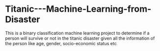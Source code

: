 # Titanic---Machine-Learning-from-Disaster
This is a binary classification machine learning project to determine if a person will survive or not in the titanic disaster given all the information of the person like age, gender, socio-economic status etc
